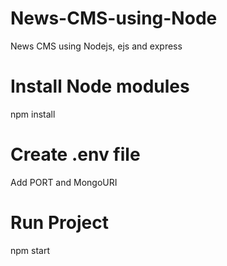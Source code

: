 # News-CMS-using-Node
News CMS using Nodejs, ejs and express

# Install Node modules
npm install

# Create .env file 
Add PORT and MongoURI

# Run Project
npm start
